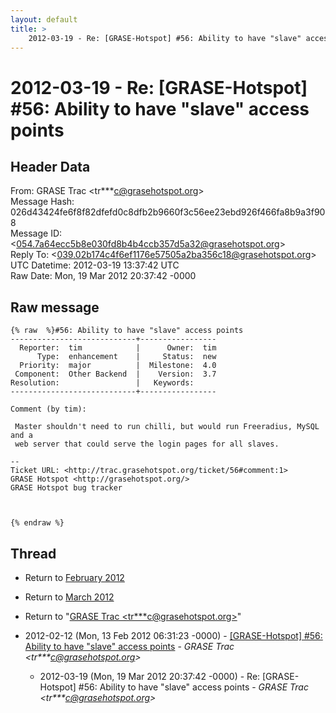 ```yaml
---
layout: default
title: >
    2012-03-19 - Re: [GRASE-Hotspot] #56: Ability to have "slave" access points
---
```


# 2012-03-19 - Re: [GRASE-Hotspot] #56: Ability to have "slave" access points

## Header Data

From: GRASE Trac \<tr***c@grasehotspot.org\><br>
Message Hash: 026d43424fe6f8f82dfefd0c8dfb2b9660f3c56ee23ebd926f466fa8b9a3f908<br>
Message ID: \<054.7a64ecc5b8e030fd8b4b4ccb357d5a32@grasehotspot.org\><br>
Reply To: \<039.02b174c4f6ef1176e57505a2ba356c18@grasehotspot.org\><br>
UTC Datetime: 2012-03-19 13:37:42 UTC<br>
Raw Date: Mon, 19 Mar 2012 20:37:42 -0000<br>

## Raw message

```
{% raw  %}#56: Ability to have "slave" access points
----------------------------+-----------------
  Reporter:  tim            |      Owner:  tim
      Type:  enhancement    |     Status:  new
  Priority:  major          |  Milestone:  4.0
 Component:  Other Backend  |    Version:  3.7
Resolution:                 |   Keywords:
----------------------------+-----------------

Comment (by tim):

 Master shouldn't need to run chilli, but would run Freeradius, MySQL and a
 web server that could serve the login pages for all slaves.

-- 
Ticket URL: <http://trac.grasehotspot.org/ticket/56#comment:1>
GRASE Hotspot <http://grasehotspot.org/>
GRASE Hotspot bug tracker



{% endraw %}
```

## Thread

+ Return to [February 2012](/archive/2012/02)
+ Return to [March 2012](/archive/2012/03)

+ Return to "[GRASE Trac <tr***c<span>@</span>grasehotspot.org>](/authors/tr___c_at_grasehotspot_org)"

+ 2012-02-12 (Mon, 13 Feb 2012 06:31:23 -0000) - [[GRASE-Hotspot]  #56: Ability to have "slave" access points](/archive/2012/02/3af89974d069d0c4552f250650639f52adcc044cd0bee04b68c6e5b7584c0d94) - _GRASE Trac \<tr***c@grasehotspot.org\>_
  + 2012-03-19 (Mon, 19 Mar 2012 20:37:42 -0000) - Re: [GRASE-Hotspot] #56: Ability to have "slave" access points - _GRASE Trac \<tr***c@grasehotspot.org\>_

